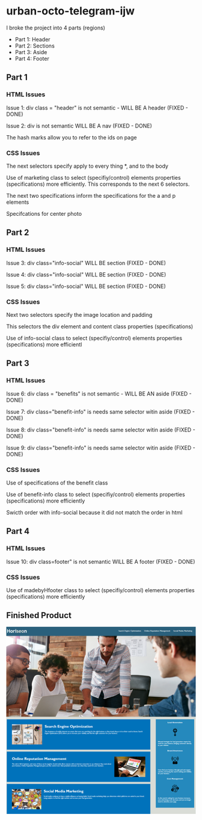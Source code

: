 # urban-octo-telegram-ijw

I broke the project into 4 parts (regions)
  - Part 1: Header 
  - Part 2: Sections
  - Part 3: Aside
  - Part 4: Footer

## Part 1
### HTML Issues

Issue 1: div class = "header" is not semantic - WILL BE A header (FIXED - DONE)

Issue 2: div is not semantic WILL BE A nav (FIXED - DONE)

The hash marks allow you to refer to the ids on page

### CSS Issues


The next selectors specify apply to every thing *, and to the body 

Use of marketing class to select (specifiy/control) elements properties (specifications) more efficiently.
This corresponds to the next 6 selectors.  

The next two specifications inform the specifications for the a and p elements 

Specifcations for center photo 



## Part 2
### HTML Issues

Issue 3: div class="info-social" WILL BE section (FIXED - DONE)

Issue 4: div class="info-social" WILL BE section (FIXED - DONE) 

Issue 5: div class="info-social" WILL BE section (FIXED - DONE) 

### CSS Issues

Next two selectors specify the image location and padding

This selectors the div element and content class properties (specifications)

Use of info-social class to select (specifiy/control) elements properties (specifications) more efficientl


## Part 3
### HTML Issues

Issue 6: div class = "benefits" is not semantic - WILL BE AN aside (FIXED - DONE)

Issue 7: div class="benefit-info" is needs same selector witin aside (FIXED - DONE) 

Issue 8: div class="benefit-info" is needs same selector witin aside (FIXED - DONE) 

Issue 9: div class="benefit-info" is needs same selector witin aside (FIXED - DONE) 

### CSS Issues

Use of specifications of the benefit class

Use of benefit-info class to select (specifiy/control) elements properties (specifications) more efficiently

Swicth order with info-social because it did not match the order in html


## Part 4
### HTML Issues

Issue 10: div class=footer" is not semantic WILL BE A footer (FIXED - DONE)

### CSS Issues

Use of madebyHfooter class to select (specifiy/control) elements properties (specifications) more efficiently



## Finished Product

![url](image-url.png)
